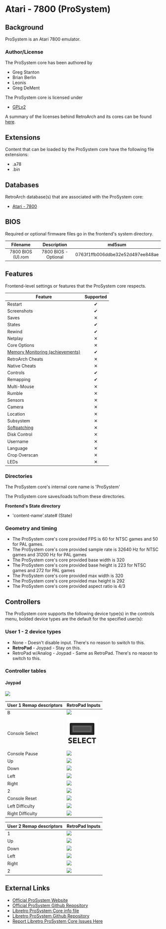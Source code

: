 # Atari - 7800 (ProSystem)

## Background

ProSystem is an Atari 7800 emulator.

### Author/License

The ProSystem core has been authored by

- Greg Stanton
- Brian Berlin
- Leonis
- Greg DeMent

The ProSystem core is licensed under

- [GPLv2](https://github.com/libretro/prosystem-libretro/blob/master/License.txt)

A summary of the licenses behind RetroArch and its cores can be found [here](../development/licenses.md).

## Extensions

Content that can be loaded by the ProSystem core have the following file extensions:

- .a78
- .bin

## Databases

RetroArch database(s) that are associated with the ProSystem core:

- [Atari - 7800](https://github.com/libretro/libretro-database/blob/master/rdb/Atari%20-%207800.rdb)

## BIOS

Required or optional firmware files go in the frontend's system directory.

| Filename          | Description          | md5sum                           |
|:-----------------:|:--------------------:|:--------------------------------:|
| 7800 BIOS (U).rom | 7800 BIOS - Optional | 0763f1ffb006ddbe32e52d497ee848ae |

## Features

Frontend-level settings or features that the ProSystem core respects.

| Feature           | Supported |
|-------------------|:---------:|
| Restart           | ✔         |
| Screenshots       | ✔         |
| Saves             | ✕         |
| States            | ✔         |
| Rewind            | ✔         |
| Netplay           | ✕         |
| Core Options      | ✕         |
| [Memory Monitoring (achievements)](../guides/memorymonitoring.md) | ✔         |
| RetroArch Cheats  | ✕         |
| Native Cheats     | ✕         |
| Controls          | ✔         |
| Remapping         | ✔         |
| Multi-Mouse       | ✕         |
| Rumble            | ✕         |
| Sensors           | ✕         |
| Camera            | ✕         |
| Location          | ✕         |
| Subsystem         | ✕         |
| [Softpatching](../guides/softpatching.md) | ✕         |
| Disk Control      | ✕         |
| Username          | ✕         |
| Language          | ✕         |
| Crop Overscan     | ✕         |
| LEDs              | ✕         |

### Directories

The ProSystem core's internal core name is 'ProSystem'

The ProSystem core saves/loads to/from these directories.

**Frontend's State directory**

- 'content-name'.state# (State)

### Geometry and timing

- The ProSystem core's core provided FPS is 60 for NTSC games and 50 for PAL games.
- The ProSystem core's core provided sample rate is 32640 Hz for NTSC games and 31200 Hz for PAL games
- The ProSystem core's core provided base width is 320
- The ProSystem core's core provided base height is 223 for NTSC games and 272 for PAL games
- The ProSystem core's core provided max width is 320
- The ProSystem core's core provided max height is 292
- The ProSystem core's core provided aspect ratio is 4/3

## Controllers

The ProSystem core supports the following device type(s) in the controls menu, bolded device types are the default for the specified user(s):

### User 1 - 2 device types

- None - Doesn't disable input. There's no reason to switch to this.
- **RetroPad** - Joypad - Stay on this.
- RetroPad w/Analog - Joypad - Same as RetroPad. There's no reaosn to switch to this.

### Controller tables

#### Joypad

![](../image/controller/atari_7800.png)

| User 1 Remap descriptors | RetroPad Inputs                             |
|--------------------------|---------------------------------------------|
| B                        | ![](../image/retropad/retro_b.png)          |
| Console Select           | ![](../image/retropad/retro_select.png)     |
| Console Pause            | ![](../image/retropad/retro_start.png)      |
| Up                       | ![](../image/retropad/retro_dpad_up.png)    |
| Down                     | ![](../image/retropad/retro_dpad_down.png)  |
| Left                     | ![](../image/retropad/retro_dpad_left.png)  |
| Right                    | ![](../image/retropad/retro_dpad_right.png) |
| 2                        | ![](../image/retropad/retro_a.png)          |
| Console Reset            | ![](../image/retropad/retro_x.png)          |
| Left Difficulty          | ![](../image/retropad/retro_l1.png)         |
| Right Difficulty         | ![](../image/retropad/retro_r1.png)         |

| User 2 Remap descriptors | RetroPad Inputs                             |
|--------------------------|---------------------------------------------|
| 1                        | ![](../image/retropad/retro_b.png)          |
| Up                       | ![](../image/retropad/retro_dpad_up.png)    |
| Down                     | ![](../image/retropad/retro_dpad_down.png)  |
| Left                     | ![](../image/retropad/retro_dpad_left.png)  |
| Right                    | ![](../image/retropad/retro_dpad_right.png) |
| 2                        | ![](../image/retropad/retro_a.png)          |

## External Links

- [Official ProSystem Website](https://gstanton.github.io/ProSystem1_3/)
- [Official ProSystem Github Repository](https://github.com/gstanton/ProSystem1_3)
- [Libretro ProSystem Core info file](https://github.com/libretro/libretro-super/blob/master/dist/info/prosystem_libretro.info)
- [Libretro ProSystem Github Repository](https://github.com/libretro/prosystem-libretro)
- [Report Libretro ProSystem Core Issues Here](https://github.com/libretro/prosystem-libretro/issues)
